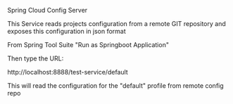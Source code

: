 Spring Cloud Config Server

This Service reads projects configuration from a remote GIT repository and exposes this configuration in json format

From Spring Tool Suite "Run as Springboot Application"

Then type the URL:

http://localhost:8888/test-service/default

This will read the configuration for the "default" profile from remote config repo


